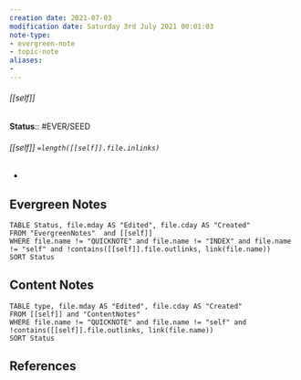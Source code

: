 ```yaml
---
creation date: 2021-07-03
modification date: Saturday 3rd July 2021 00:01:03
note-type: 
- evergreen-note
- topic-note
aliases:
- 
---
```

 
###### [[self]]


**Status**:: #EVER/SEED
###### [[self]] `=length([[self]].file.inlinks)` 

- 


## Evergreen Notes
```dataview
TABLE Status, file.mday AS "Edited", file.cday AS "Created"
FROM "EvergreenNotes"  and [[self]]
WHERE file.name != "QUICKNOTE" and file.name != "INDEX" and file.name != "self" and !contains([[self]].file.outlinks, link(file.name))
SORT Status
```
## Content Notes
```dataview
TABLE type, file.mday AS "Edited", file.cday AS "Created"
FROM [[self]] and "ContentNotes"
WHERE file.name != "QUICKNOTE" and file.name != "self" and !contains([[self]].file.outlinks, link(file.name))
SORT Status
```

## References